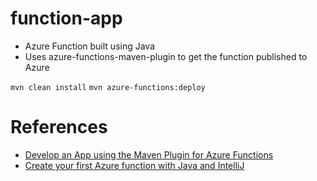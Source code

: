 # function-app
- Azure Function built using Java
- Uses azure-functions-maven-plugin to get the function published to Azure

`mvn clean install`
`mvn azure-functions:deploy`

# References
- [Develop an App using the Maven Plugin for Azure Functions](https://docs.microsoft.com/en-us/learn/modules/develop-azure-functions-app-with-maven-plugin/)
- [Create your first Azure function with Java and IntelliJ](https://docs.microsoft.com/en-us/azure/azure-functions/functions-create-maven-intellij)
